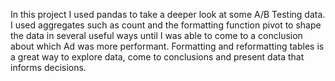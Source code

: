 In this project I used pandas to take a deeper look at some A/B Testing data. I used aggregates such as count and the formatting function pivot to shape the data in several useful ways until I was able to come to a conclusion about which Ad was more performant. Formatting and reformatting tables is a great way to explore data, come to conclusions and present data that informs decisions. 